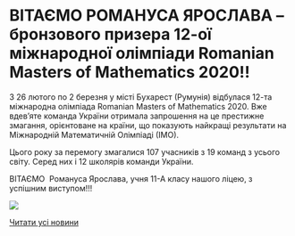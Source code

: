 # ВІТАЄМО РОМАНУСА ЯРОСЛАВА – бронзового призера 12-ої міжнародної олімпіади Romanian Masters of Mathematics 2020!!

З 26 лютого по 2 березня у місті Бухарест (Румунія) відбулася 12-та міжнародна олімпіада Romanian Masters of Mathematics 2020. Вже вдев’яте команда України отримала запрошення на це престижне змагання, орієнтоване на країни, що показують найкращі результати на Міжнародній Математичній Олімпіаді (ІМО).

Цього року за перемогу змагалися 107 учасників з 19 команд з усього світу. Серед них і 12 школярів команди України.

ВІТАЄМО  Романуса Ярослава, учня 11-А класу нашого ліцею, з успішним виступом!!!

![](/images/blog/вітаємо-романуса-ярослава-бронзового-призера-12-ої/photo_romanus2020.jpg)

[Читати усі новини](/news)
